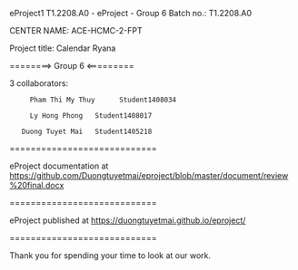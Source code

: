 <p>eProject1
T1.2208.A0 - eProject - Group 6
Batch no.: T1.2208.A0

CENTER NAME: ACE-HCMC-2-FPT

Project title: Calendar Ryana

========> Group 6 <=========

3 collaborators:

         Pham Thi My Thuy      Student1408034

         Ly Hong Phong   Student1408017
         
       Duong Tuyet Mai   Student1405218
============================

eProject documentation at https://github.com/Duongtuyetmai/eproject/blob/master/document/review%20final.docx

============================

eProject published at  https://duongtuyetmai.github.io/eproject/

============================

Thank you for spending your time to look at our work.
</p>
